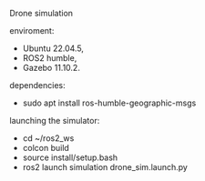 Drone simulation

enviroment: 
- Ubuntu 22.04.5,
- ROS2 humble,
- Gazebo 11.10.2.

dependencies:
- sudo apt install ros-humble-geographic-msgs

launching the simulator:
- cd ~/ros2_ws
- colcon build
- source install/setup.bash
- ros2 launch simulation drone_sim.launch.py

